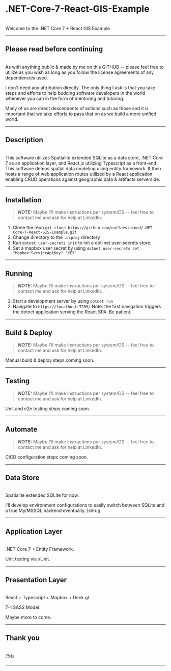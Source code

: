 # .NET-Core-7-React-GIS-Example

\
Welcome to the .NET Core 7 + React GIS Example

---

## Please read before continuing

\
As with anything public & made by me on this GITHUB -- please feel free to utilize as you wish as long as you follow the license agreements of any dependencies used.

I don't need any attribution directly. The only thing I ask is that you take steps and efforts to help budding software developers in the world whenever you can in the form of mentoring and tutoring.

Many of us are direct descendents of actions such as those and it is important that we take efforts to pass that on as we build a more unified world.

---

## Description

\
This software utilizes Spatialite extended SQLite as a data store, .NET Core 7 as an application layer, and React.js utilizing Typescript as a front-end. This software demos spatial data modeling using entity framework. It then hosts a range of web application routes utilized by a React application enabling CRUD operations against geographic data & artifacts serverside.

---

## Installation

> **_NOTE:_**  Maybe I'll make instructions per system/OS -- feel free to contact me and ask for help at LinkedIn.

1. Clone the repo `git clone https://github.com/coffeestained/.NET-Core-7-React-GIS-Example.git`
2. Change directory to the `.csproj` directory
3. Run `dotnet user-secrets init` to init a dot-net user-secrets store.
4. Set a mapbox user secret by using `dotnet user-secrets set "Mapbox:ServiceApiKey" "KEY"`

---

## Running

> **_NOTE:_**  Maybe I'll make instructions per system/OS -- feel free to contact me and ask for help at LinkedIn.

1. Start a development server by using `dotnet run`
2. Navigate to `https://localhost:7209/` Note: the first navigation triggers the dotnet application serving the React SPA. Be patient.

---

## Build & Deploy

> **_NOTE:_**  Maybe I'll make instructions per system/OS -- feel free to contact me and ask for help at LinkedIn.

Manual build & deploy steps coming soon.

---

## Testing

> **_NOTE:_**  Maybe I'll make instructions per system/OS -- feel free to contact me and ask for help at LinkedIn.

Unit and e2e testing steps coming soon.

---

## Automate

> **_NOTE:_**  Maybe I'll make instructions per system/OS -- feel free to contact me and ask for help at LinkedIn.

CICD configuration steps coming soon.

---

## Data Store

\
Spatialite extended SQLite for now.

I'll develop environment configurations to easily switch between SQLite and a true My/MSSQL backend eventually. /shrug

---

## Application Layer

\
.NET Core 7 + Entity Framework.

Unit testing via xUnit.

---

## Presentation Layer

\
React + Typescript + Mapbox + Deck.gl

7-1 SASS Model

Maybe more to come.

---

## Thank you

\
😶👍

---
